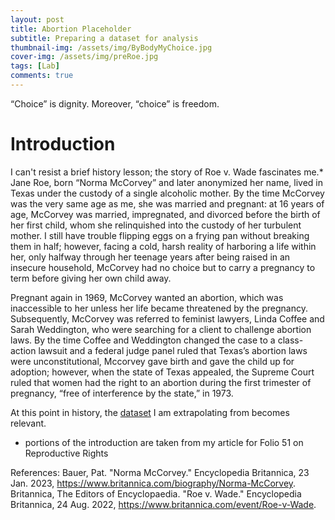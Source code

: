 ```yaml
---
layout: post
title: Abortion Placeholder
subtitle: Preparing a dataset for analysis
thumbnail-img: /assets/img/ByBodyMyChoice.jpg
cover-img: /assets/img/preRoe.jpg
tags: [Lab]
comments: true
---
```

“Choice” is dignity. Moreover, “choice” is freedom. 

# Introduction
I can't resist a brief history lesson; the story of Roe v. Wade fascinates me.* 
Jane Roe, born “Norma McCorvey” and later anonymized her name, lived in Texas under the custody of a single alcoholic mother. By the time McCorvey was the very same age as me, she was married and pregnant: at 16 years of age, McCorvey was married, impregnated, and divorced before the birth of her first child, whom she relinquished into the custody of her turbulent mother. I still have trouble flipping eggs on a frying pan without breaking them in half; however, facing a cold, harsh reality of harboring a life within her, only halfway through her teenage years after being raised in an insecure household, McCorvey had no choice but to carry a pregnancy to term before giving her own child away. 

Pregnant again in 1969, McCorvey wanted an abortion, which was inaccessible to her unless her life became threatened by the pregnancy. Subsequently, McCorvey was referred to feminist lawyers, Linda Coffee and Sarah Weddington, who were searching for a client to challenge abortion laws. By the time Coffee and Weddington changed the case to a class-action lawsuit and a federal judge panel ruled that Texas’s abortion laws were unconstitutional, Mccorvey gave birth and gave the child up for adoption; however, when the state of Texas appealed, the Supreme Court ruled that women had the right to an abortion during the first trimester of pregnancy, “free of interference by the state,” in 1973. 

At this point in history, the [dataset](https://www.kaggle.com/datasets/justin2028/perspectives-on-abortion-1975-2022) I am extrapolating from becomes relevant. 

 * portions of the introduction are taken from my article for Folio 51 on Reproductive Rights










References: 
Bauer, Pat. "Norma McCorvey." Encyclopedia Britannica, 23 Jan. 2023, https://www.britannica.com/biography/Norma-McCorvey.
Britannica, The Editors of Encyclopaedia. "Roe v. Wade." Encyclopedia Britannica, 24 Aug. 2022, https://www.britannica.com/event/Roe-v-Wade.

